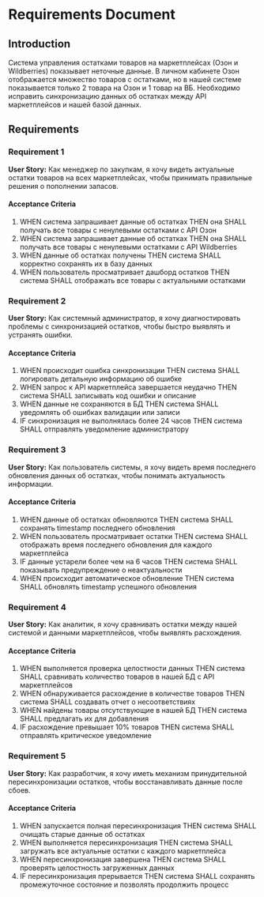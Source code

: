 # Requirements Document

## Introduction

Система управления остатками товаров на маркетплейсах (Озон и Wildberries) показывает неточные данные. В личном кабинете Озон отображается множество товаров с остатками, но в нашей системе показывается только 2 товара на Озон и 1 товар на ВБ. Необходимо исправить синхронизацию данных об остатках между API маркетплейсов и нашей базой данных.

## Requirements

### Requirement 1

**User Story:** Как менеджер по закупкам, я хочу видеть актуальные остатки товаров на всех маркетплейсах, чтобы принимать правильные решения о пополнении запасов.

#### Acceptance Criteria

1. WHEN система запрашивает данные об остатках THEN она SHALL получать все товары с ненулевыми остатками с API Озон
2. WHEN система запрашивает данные об остатках THEN она SHALL получать все товары с ненулевыми остатками с API Wildberries
3. WHEN данные об остатках получены THEN система SHALL корректно сохранять их в базу данных
4. WHEN пользователь просматривает дашборд остатков THEN система SHALL отображать все товары с актуальными остатками

### Requirement 2

**User Story:** Как системный администратор, я хочу диагностировать проблемы с синхронизацией остатков, чтобы быстро выявлять и устранять ошибки.

#### Acceptance Criteria

1. WHEN происходит ошибка синхронизации THEN система SHALL логировать детальную информацию об ошибке
2. WHEN запрос к API маркетплейса завершается неудачно THEN система SHALL записывать код ошибки и описание
3. WHEN данные не сохраняются в БД THEN система SHALL уведомлять об ошибках валидации или записи
4. IF синхронизация не выполнялась более 24 часов THEN система SHALL отправлять уведомление администратору

### Requirement 3

**User Story:** Как пользователь системы, я хочу видеть время последнего обновления данных об остатках, чтобы понимать актуальность информации.

#### Acceptance Criteria

1. WHEN данные об остатках обновляются THEN система SHALL сохранять timestamp последнего обновления
2. WHEN пользователь просматривает остатки THEN система SHALL отображать время последнего обновления для каждого маркетплейса
3. IF данные устарели более чем на 6 часов THEN система SHALL показывать предупреждение о неактуальности
4. WHEN происходит автоматическое обновление THEN система SHALL обновлять timestamp успешного обновления

### Requirement 4

**User Story:** Как аналитик, я хочу сравнивать остатки между нашей системой и данными маркетплейсов, чтобы выявлять расхождения.

#### Acceptance Criteria

1. WHEN выполняется проверка целостности данных THEN система SHALL сравнивать количество товаров в нашей БД с API маркетплейсов
2. WHEN обнаруживается расхождение в количестве товаров THEN система SHALL создавать отчет о несоответствиях
3. WHEN найдены товары отсутствующие в нашей БД THEN система SHALL предлагать их для добавления
4. IF расхождение превышает 10% товаров THEN система SHALL отправлять критическое уведомление

### Requirement 5

**User Story:** Как разработчик, я хочу иметь механизм принудительной пересинхронизации остатков, чтобы восстанавливать данные после сбоев.

#### Acceptance Criteria

1. WHEN запускается полная пересинхронизация THEN система SHALL очищать старые данные об остатках
2. WHEN выполняется пересинхронизация THEN система SHALL загружать все актуальные остатки с каждого маркетплейса
3. WHEN пересинхронизация завершена THEN система SHALL проверять целостность загруженных данных
4. IF пересинхронизация прерывается THEN система SHALL сохранять промежуточное состояние и позволять продолжить процесс
